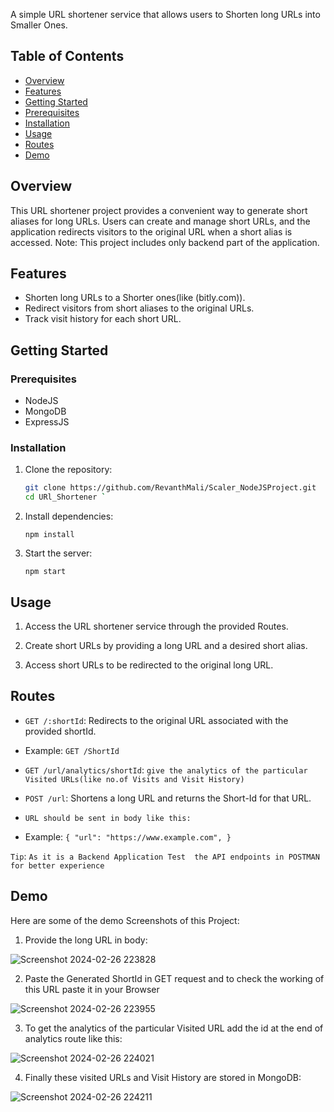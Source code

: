 A simple URL shortener service that allows users to Shorten long URLs into Smaller Ones.

## Table of Contents

- [Overview](#overview)
- [Features](#features)
- [Getting Started](#getting-started)
 - [Prerequisites](#prerequisites)
 - [Installation](#installation)
- [Usage](#usage)
- [Routes](#routes)
- [Demo](#Demo)


## Overview

This URL shortener project provides a convenient way to generate short aliases for long URLs. Users can create and manage short URLs, and the application redirects visitors to the original URL when a short alias is accessed. 
Note: This project includes only backend  part of the application.

## Features

- Shorten long URLs to a Shorter ones(like (bitly.com)).
- Redirect visitors from short aliases to the original URLs.
- Track visit history for each short URL.

## Getting Started

### Prerequisites

- NodeJS
- MongoDB
- ExpressJS

### Installation

1. Clone the repository:

   ```bash
   git clone https://github.com/RevanthMali/Scaler_NodeJSProject.git
   cd URl_Shortener ` 

2.  Install dependencies:
    
    `npm install` 
 
3. Start the server:
    
    `npm start` 
    

## Usage

1.  Access the URL shortener service through the provided Routes.
    
2.  Create short URLs by providing a long URL and a desired short alias.
    
3.  Access short URLs to be redirected to the original long URL.
    

## Routes
		
-   `GET /:shortId`: Redirects to the original URL associated with the provided shortId.
- 
    Example: `GET /ShortId`
    
-  `GET /url/analytics/shortId`: `give the analytics of the particular Visited URLs(like no.of Visits and Visit History)`

-   `POST /url`: Shortens a long URL and returns the Short-Id for that URL.
- `URL should be sent in body like this:`
-  Example:
    `{
      "url": "https://www.example.com",
    }`
    
`Tip`: `As it is a Backend Application Test  the API endpoints in POSTMAN for better experience` 

## Demo

Here are some of the demo Screenshots of this Project: 


1. Provide the long URL in body:
 
![Screenshot 2024-02-26 223828](https://github.com/RevanthMali/Scaler_NodeJSProject/assets/118295254/45ea9a26-d391-4f59-ac39-e5088b3ce98f)

2. Paste the Generated ShortId in GET request and to check the working of this URL paste it in your Browser

![Screenshot 2024-02-26 223955](https://github.com/RevanthMali/Scaler_NodeJSProject/assets/118295254/aae553f7-e4d9-4a6a-b2b2-fa76096fe8a9)

3. To get the analytics of the particular Visited URL add the id at the end of analytics route like this:

![Screenshot 2024-02-26 224021](https://github.com/RevanthMali/Scaler_NodeJSProject/assets/118295254/2bf06694-a190-43b8-8e83-8a1b4b5a7856)

4. Finally these visited URLs and Visit History are stored in MongoDB:

 ![Screenshot 2024-02-26 224211](https://github.com/RevanthMali/Scaler_NodeJSProject/assets/118295254/944a8738-b5b8-46b3-84b0-c9a44762a3b9)

